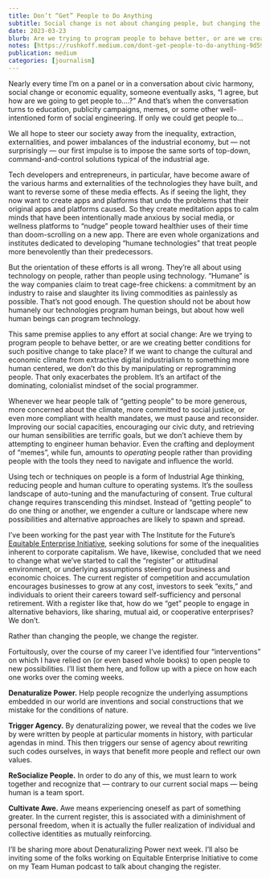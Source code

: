 ```yaml
---
title: Don’t “Get” People to Do Anything
subtitle: Social change is not about changing people, but changing the register
date: 2023-03-23
blurb: Are we trying to program people to behave better, or are we creating better conditions for such positive change to take place?
notes: [https://rushkoff.medium.com/dont-get-people-to-do-anything-9d59a1cf29a0](https://rushkoff.medium.com/dont-get-people-to-do-anything-9d59a1cf29a0 "https://rushkoff.medium.com/dont-get-people-to-do-anything-9d59a1cf29a0")
publication: medium
categories: [journalism]
---
```


Nearly every time I’m on a panel or in a conversation about civic harmony, social change or economic equality, someone eventually asks, “I agree, but how are we going to get people to….?” And that’s when the conversation turns to education, publicity campaigns, memes, or some other well-intentioned form of social engineering. If only we could get people to…

We all hope to steer our society away from the inequality, extraction, externalities, and power imbalances of the industrial economy, but — not surprisingly — our first impulse is to impose the same sorts of top-down, command-and-control solutions typical of the industrial age.

Tech developers and entrepreneurs, in particular, have become aware of the various harms and externalities of the technologies they have built, and want to reverse some of these media effects. As if seeing the light, they now want to create apps and platforms that undo the problems that their original apps and platforms caused. So they create meditation apps to calm minds that have been intentionally made anxious by social media, or wellness platforms to “nudge” people toward healthier uses of their time than doom-scrolling on a new app. There are even whole organizations and institutes dedicated to developing “humane technologies” that treat people more benevolently than their predecessors.

But the orientation of these efforts is all wrong. They’re all about using technology on people, rather than people using technology. “Humane” is the way companies claim to treat cage-free chickens: a commitment by an industry to raise and slaughter its living commodities as painlessly as possible. That’s not good enough. The question should not be about how humanely our technologies program human beings, but about how well human beings can program technology.

This same premise applies to any effort at social change: Are we trying to program people to behave better, or are we creating better conditions for such positive change to take place? If we want to change the cultural and economic climate from extractive digital industrialism to something more human centered, we don’t do this by manipulating or reprogramming people. That only exacerbates the problem. It’s an artifact of the dominating, colonialist mindset of the social programmer.

Whenever we hear people talk of “getting people” to be more generous, more concerned about the climate, more committed to social justice, or even more compliant with health mandates, we must pause and reconsider. Improving our social capacities, encouraging our civic duty, and retrieving our human sensibilities are terrific goals, but we don’t achieve them by attempting to engineer human behavior. Even the crafting and deployment of “memes”, while fun, amounts to _operating_ people rather than providing people with the tools they need to navigate and influence the world.

Using tech or techniques on people is a form of Industrial Age thinking, reducing people and human culture to operating systems. It’s the soulless landscape of auto-tuning and the manufacturing of consent. True cultural change requires transcending this mindset. Instead of “getting people” to do one thing or another, we engender a culture or landscape where new possibilities and alternative approaches are likely to spawn and spread.

I’ve been working for the past year with The Institute for the Future’s [Equitable Enterprise Initiative](https://www.iftf.org/projects/equitable-enterprise-initiative/), seeking solutions for some of the inequalities inherent to corporate capitalism. We have, likewise, concluded that we need to change what we’ve started to call the “register” or attitudinal environment, or underlying assumptions steering our business and economic choices. The current register of competition and accumulation encourages businesses to grow at any cost, investors to seek “exits,” and individuals to orient their careers toward self-sufficiency and personal retirement. With a register like that, how do we “get” people to engage in alternative behaviors, like sharing, mutual aid, or cooperative enterprises? We don’t.

Rather than changing the people, we change the register.

Fortuitously, over the course of my career I’ve identified four “interventions” on which I have relied on (or even based whole books) to open people to new possibilities. I’ll list them here, and follow up with a piece on how each one works over the coming weeks.

**Denaturalize Power.** Help people recognize the underlying assumptions embedded in our world are inventions and social constructions that we mistake for the conditions of nature.

**Trigger Agency.** By denaturalizing power, we reveal that the codes we live by were written by people at particular moments in history, with particular agendas in mind. This then triggers our sense of agency about rewriting such codes ourselves, in ways that benefit more people and reflect our own values.

**ReSocialize People.** In order to do any of this, we must learn to work together and recognize that — contrary to our current social maps — being human is a team sport.

**Cultivate Awe.** Awe means experiencing oneself as part of something greater. In the current register, this is associated with a diminishment of personal freedom, when it is actually the fuller realization of individual and collective identities as mutually reinforcing.

I’ll be sharing more about Denaturalizing Power next week. I’ll also be inviting some of the folks working on Equitable Enterprise Initiative to come on my Team Human podcast to talk about changing the register.
